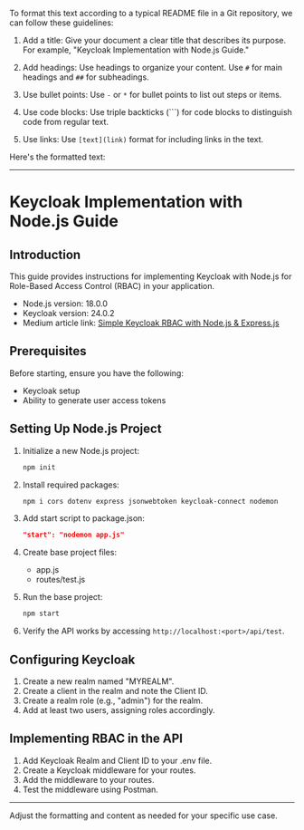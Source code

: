 To format this text according to a typical README file in a Git repository, we can follow these guidelines:

1. Add a title: Give your document a clear title that describes its purpose. For example, "Keycloak Implementation with Node.js Guide."

2. Add headings: Use headings to organize your content. Use `#` for main headings and `##` for subheadings.

3. Use bullet points: Use `-` or `*` for bullet points to list out steps or items.

4. Use code blocks: Use triple backticks (\`\`\`) for code blocks to distinguish code from regular text.

5. Use links: Use `[text](link)` format for including links in the text.

Here's the formatted text:

---

# Keycloak Implementation with Node.js Guide

## Introduction

This guide provides instructions for implementing Keycloak with Node.js for Role-Based Access Control (RBAC) in your application.

- Node.js version: 18.0.0
- Keycloak version: 24.0.2
- Medium article link: [Simple Keycloak RBAC with Node.js & Express.js](https://medium.com/@erinlim555/simple-keycloak-rbac-with-node-js-express-js-bc9031c9f1ba)

## Prerequisites

Before starting, ensure you have the following:

- Keycloak setup
- Ability to generate user access tokens

## Setting Up Node.js Project

1. Initialize a new Node.js project:
   ```bash
   npm init
   ```

2. Install required packages:
   ```bash
   npm i cors dotenv express jsonwebtoken keycloak-connect nodemon
   ```

3. Add start script to package.json:
   ```json
   "start": "nodemon app.js"
   ```

4. Create base project files:
   - app.js
   - routes/test.js

5. Run the base project:
   ```bash
   npm start
   ```

6. Verify the API works by accessing `http://localhost:<port>/api/test`.

## Configuring Keycloak

1. Create a new realm named "MYREALM".
2. Create a client in the realm and note the Client ID.
3. Create a realm role (e.g., "admin") for the realm.
4. Add at least two users, assigning roles accordingly.

## Implementing RBAC in the API

1. Add Keycloak Realm and Client ID to your .env file.
2. Create a Keycloak middleware for your routes.
3. Add the middleware to your routes.
4. Test the middleware using Postman.

---

Adjust the formatting and content as needed for your specific use case.